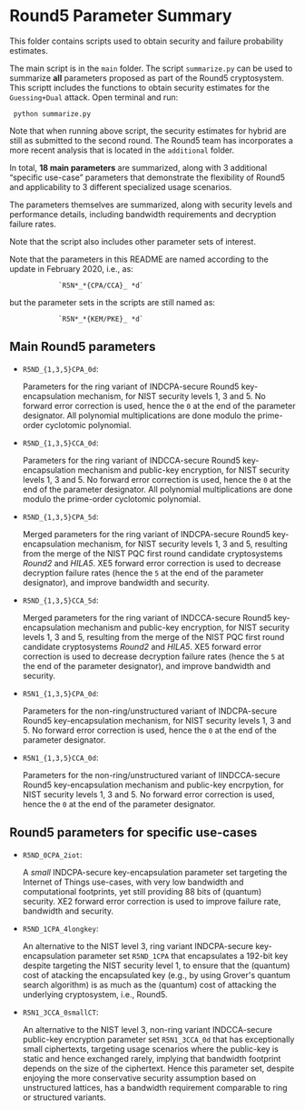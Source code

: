 Round5 Parameter Summary
========================

This folder contains scripts used to obtain security and failure probability estimates.

The main script is in the `main` folder. The script `summarize.py` can be used to summarize **all** parameters proposed as part of the Round5 cryptosystem.  This scriptt includes the functions to obtain security estimates for the `Guessing+Dual` attack.  Open terminal and run:

``  python summarize.py `` 

Note that when running above script, the security estimates for hybrid are still as submitted to the second round. The Round5 team has incorporates a more recent analysis that is located in the `additional` folder. 

In total, **18 main parameters** are summarized, along with 3 additional “specific use-case”
parameters that demonstrate the flexibility of Round5 and applicability to 3
different  specialized usage scenarios.

The parameters themselves are summarized, along with security levels and 
performance details, including bandwidth requirements and decryption failure
rates.

Note that the script also includes other parameter sets of interest. 

Note that the parameters in this README are named according to the update in February 2020, i.e., as:

				`R5N*_*{CPA/CCA}_ *d`
				
but the parameter sets in the scripts are still named as:


				`R5N*_*{KEM/PKE}_ *d`

Main Round5 parameters
----------------------

* `R5ND_{1,3,5}CPA_0d`:

    Parameters for the ring variant of INDCPA-secure Round5 key-encapsulation 
    mechanism,
    for NIST security levels 1, 3 and 5. No forward error correction is used,
    hence the `0` at the end of the parameter designator. All polynomial
    multiplications are done modulo the prime-order cyclotomic polynomial. 

* `R5ND_{1,3,5}CCA_0d`:

   Parameters for the ring variant of INDCCA-secure Round5 key-encapsulation mechanism and public-key encryption,
   for NIST security levels 1, 3 and 5. No forward error correction is used,
   hence the `0` at the end of the parameter designator. All polynomial
   multiplications are done modulo the prime-order cyclotomic polynomial. 

* `R5ND_{1,3,5}CPA_5d`:

   Merged parameters for the ring variant of INDCPA-secure Round5 key-encapsulation 
   mechanism,
   for NIST security levels 1, 3 and 5, resulting from the merge of the NIST PQC
   first round candidate cryptosystems _Round2_ and _HILA5_. XE5 forward error
   correction is used to decrease decryption failure rates (hence the `5` at the 
   end of the parameter designator), and improve bandwidth and security. 

* `R5ND_{1,3,5}CCA_5d`:

   Merged parameters for the ring variant of INDCCA-secure Round5 key-encapsulation mechanism and public-key encryption,
   for NIST security levels 1, 3 and 5, resulting from the merge of the NIST PQC
   first round candidate cryptosystems _Round2_ and _HILA5_. XE5 forward error
   correction is used to decrease decryption failure rates (hence the `5` at the 
   end of the parameter designator), and improve bandwidth
   and security. 
   
* `R5N1_{1,3,5}CPA_0d`:

   Parameters for the non-ring/unstructured variant of INDCPA-secure Round5 key-encapsulation 
   mechanism, for NIST security levels 1, 3 and 5. No forward error correction is used,
   hence the `0` at the end of the parameter designator.

* `R5N1_{1,3,5}CCA_0d`:

   Parameters for the non-ring/unstructured variant of IINDCCA-secure Round5 key-encapsulation mechanism and public-key 
   encrpytion, 
   for NIST security levels 1, 3 and 5. No forward error correction is used,
   hence the `0` at the end of the parameter designator.

Round5 parameters for specific use-cases
----------------------------------------

* `R5ND_0CPA_2iot`:

   A _small_ INDCPA-secure key-encapsulation parameter set targeting the Internet of Things 
   use-cases, with very low bandwidth
   and computational footprints, yet still providing 88 bits of (quantum) security. XE2
   forward error correction is used to improve failure rate, bandwidth and security.

* `R5ND_1CPA_4longkey`:

   An alternative to the NIST level 3, ring variant INDCPA-secure key-encapsulation parameter 
   set `R5ND_1CPA` 
   that encapsulates a 192-bit key despite targeting the NIST security level 1, to ensure that 
   the (quantum) cost of atacking the encapsulated key (e.g., by using Grover's quantum search
   algorithm) is as much as the (quantum) cost of  attacking the underlying cryptosystem, i.e.,
   Round5.

* `R5N1_3CCA_0smallCT`:

   An alternative to the NIST level 3, non-ring variant INDCCA-secure public-key encryption 
   parameter set
   `R5N1_3CCA_0d` that has exceptionally small ciphertexts, targeting usage scenarios where the
   public-key is static and hence exchanged rarely, implying that bandwidth footprint depends
   on the size of the ciphertext. Hence this parameter set, despite enjoying the more conservative
   security assumption based on unstructured lattices, has a bandwidth requirement comparable to
   ring or structured variants.
